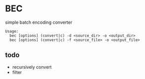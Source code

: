 # BEC

simple batch encoding converter

```
Usage:
  bec [options] (convert|c) -d <source_dir> -o <output_dir>
  bec [options] (convert|c) -f <source_file> -o <output_file>
```

## todo
* recursively convert
* filter
